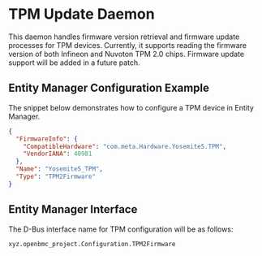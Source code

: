 # TPM Update Daemon

This daemon handles firmware version retrieval and firmware update processes for
TPM devices. Currently, it supports reading the firmware version of both
Infineon and Nuvoton TPM 2.0 chips. Firmware update support will be added in a
future patch.

## Entity Manager Configuration Example

The snippet below demonstrates how to configure a TPM device in Entity Manager.

```json
{
  "FirmwareInfo": {
    "CompatibleHardware": "com.meta.Hardware.Yosemite5.TPM",
    "VendorIANA": 40981
  },
  "Name": "Yosemite5_TPM",
  "Type": "TPM2Firmware"
}
```

## Entity Manager Interface

The D-Bus interface name for TPM configuration will be as follows:

```bash
xyz.openbmc_project.Configuration.TPM2Firmware
```
